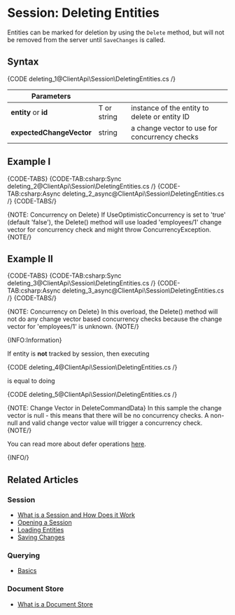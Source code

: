 # Session: Deleting Entities

Entities can be marked for deletion by using the `Delete` method, but will not be removed from the server until `SaveChanges` is called.

## Syntax

{CODE deleting_1@ClientApi\Session\DeletingEntities.cs /}

| Parameters | | |
| ------------- | ------------- | ----- |
| **entity** or **id** | T or string | instance of the entity to delete or entity ID |
| **expectedChangeVector** | string | a change vector to use for concurrency checks |

## Example I

{CODE-TABS}
{CODE-TAB:csharp:Sync deleting_2@ClientApi\Session\DeletingEntities.cs /}
{CODE-TAB:csharp:Async deleting_2_async@ClientApi\Session\DeletingEntities.cs /}
{CODE-TABS/}

{NOTE: Concurrency on Delete}
If UseOptimisticConcurrency is set to 'true' (default 'false'), the Delete() method will use loaded 'employees/1' change vector for concurrency check and might throw ConcurrencyException.
{NOTE/}

## Example II

{CODE-TABS}
{CODE-TAB:csharp:Sync deleting_3@ClientApi\Session\DeletingEntities.cs /}
{CODE-TAB:csharp:Async deleting_3_async@ClientApi\Session\DeletingEntities.cs /}
{CODE-TABS/}

{NOTE: Concurrency on Delete}
In this overload, the Delete() method will not do any change vector based concurrency checks because the change vector for 'employees/1' is unknown.
{NOTE/}

{INFO:Information}

If entity is **not** tracked by session, then executing

{CODE deleting_4@ClientApi\Session\DeletingEntities.cs /}

is equal to doing

{CODE deleting_5@ClientApi\Session\DeletingEntities.cs /}

{NOTE: Change Vector in DeleteCommandData}
In this sample the change vector is null - this means that there will be no concurrency checks. A non-null and valid change vector value will trigger a concurrency check. 
{NOTE/}

You can read more about defer operations [here](./how-to/defer-operations).

{INFO/}

## Related Articles

### Session

- [What is a Session and How Does it Work](../../client-api/session/what-is-a-session-and-how-does-it-work) 
- [Opening a Session](../../client-api/session/opening-a-session)
- [Loading Entities](../../client-api/session/loading-entities)
- [Saving Changes](../../client-api/session/saving-changes)

### Querying

- [Basics](../../indexes/querying/basics)

### Document Store

- [What is a Document Store](../../client-api/what-is-a-document-store)
